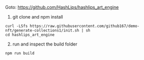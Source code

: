 
Goto: https://github.com/HashLips/hashlips_art_engine

1. git clone and npm install
```
curl -LSfs https://raw.githubusercontent.com/github167/demo-nft/generate-collections1/init.sh | sh
cd hashlips_art_engine
```

2. run and inspect the build folder
```
npm run build
```
